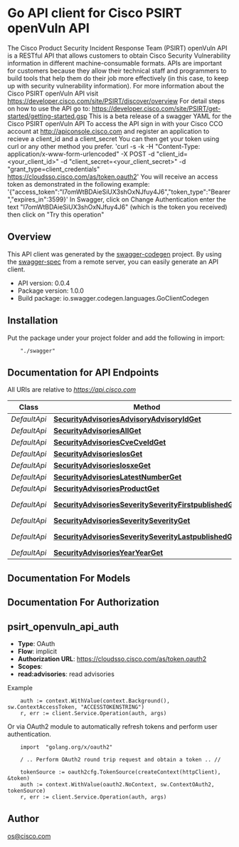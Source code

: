 # Go API client for Cisco PSIRT openVuln API

The Cisco Product Security Incident Response Team (PSIRT) openVuln API is a RESTful API that allows customers to obtain Cisco Security Vulnerability information in different machine-consumable formats. APIs are important for customers because they allow their technical staff and programmers to build tools that help them do their job more effectively (in this case, to keep up with security vulnerability information). For more information about the Cisco PSIRT openVuln API visit https://developer.cisco.com/site/PSIRT/discover/overview  For detail steps on how to use the API go to: https://developer.cisco.com/site/PSIRT/get-started/getting-started.gsp  This is a beta release of a swagger YAML for the Cisco PSIRT openVuln API  To access the API sign in with your Cisco CCO account at http://apiconsole.cisco.com and register an application to recieve a client_id and a client_secret  You can then get your token using curl or any other method you prefer.  'curl -s -k -H \"Content-Type: application/x-www-form-urlencoded\" -X POST -d \"client_id=<your_client_id>\" -d \"client_secret=<your_client_secret>\" -d \"grant_type=client_credentials\" https://cloudsso.cisco.com/as/token.oauth2'  You will receive an access token as demonstrated in the following example:  '{\"access_token\":\"I7omWtBDAieSiUX3shOxNJfuy4J6\",\"token_type\":\"Bearer\",\"expires_in\":3599}'  In Swagger, click on Change Authentication  enter the text \"I7omWtBDAieSiUX3shOxNJfuy4J6\" (which is the token you received)  then click on \"Try this operation\"

## Overview
This API client was generated by the [swagger-codegen](https://github.com/swagger-api/swagger-codegen) project.  By using the [swagger-spec](https://github.com/swagger-api/swagger-spec) from a remote server, you can easily generate an API client.

- API version: 0.0.4
- Package version: 1.0.0
- Build package: io.swagger.codegen.languages.GoClientCodegen

## Installation
Put the package under your project folder and add the following in import:
```
    "./swagger"
```

## Documentation for API Endpoints

All URIs are relative to *https://api.cisco.com*

Class | Method | HTTP request | Description
------------ | ------------- | ------------- | -------------
*DefaultApi* | [**SecurityAdvisoriesAdvisoryAdvisoryIdGet**](docs/DefaultApi.md#securityadvisoriesadvisoryadvisoryidget) | **Get** /security/advisories/advisory/{advisory_id} |
*DefaultApi* | [**SecurityAdvisoriesAllGet**](docs/DefaultApi.md#securityadvisoriesallget) | **Get** /security/advisories/all |
*DefaultApi* | [**SecurityAdvisoriesCveCveIdGet**](docs/DefaultApi.md#securityadvisoriescvecveidget) | **Get** /security/advisories/cve/{cve_id} |
*DefaultApi* | [**SecurityAdvisoriesIosGet**](docs/DefaultApi.md#securityadvisoriesiosget) | **Get** /security/advisories/ios |
*DefaultApi* | [**SecurityAdvisoriesIosxeGet**](docs/DefaultApi.md#securityadvisoriesiosxeget) | **Get** /security/advisories/iosxe |
*DefaultApi* | [**SecurityAdvisoriesLatestNumberGet**](docs/DefaultApi.md#securityadvisorieslatestnumberget) | **Get** /security/advisories/latest/{number} |
*DefaultApi* | [**SecurityAdvisoriesProductGet**](docs/DefaultApi.md#securityadvisoriesproductget) | **Get** /security/advisories/product |
*DefaultApi* | [**SecurityAdvisoriesSeveritySeverityFirstpublishedGet**](docs/DefaultApi.md#securityadvisoriesseverityseverityfirstpublishedget) | **Get** /security/advisories/severity/{severity}/firstpublished |
*DefaultApi* | [**SecurityAdvisoriesSeveritySeverityGet**](docs/DefaultApi.md#securityadvisoriesseverityseverityget) | **Get** /security/advisories/severity/{severity} |
*DefaultApi* | [**SecurityAdvisoriesSeveritySeverityLastpublishedGet**](docs/DefaultApi.md#securityadvisoriesseverityseveritylastpublishedget) | **Get** /security/advisories/severity/{severity}/lastpublished |
*DefaultApi* | [**SecurityAdvisoriesYearYearGet**](docs/DefaultApi.md#securityadvisoriesyearyearget) | **Get** /security/advisories/year/{year} |


## Documentation For Models



## Documentation For Authorization

## psirt_openvuln_api_auth
- **Type**: OAuth
- **Flow**: implicit
- **Authorization URL**: https://cloudsso.cisco.com/as/token.oauth2
- **Scopes**:
 - **read:advisories**: read advisories

Example
```
	auth := context.WithValue(context.Background(), sw.ContextAccessToken, "ACCESSTOKENSTRING")
    r, err := client.Service.Operation(auth, args)
```

Or via OAuth2 module to automatically refresh tokens and perform user authentication.
```
	import 	"golang.org/x/oauth2"

    / .. Perform OAuth2 round trip request and obtain a token .. //

    tokenSource := oauth2cfg.TokenSource(createContext(httpClient), &token)
	auth := context.WithValue(oauth2.NoContext, sw.ContextOAuth2, tokenSource)
    r, err := client.Service.Operation(auth, args)
```

## Author

os@cisco.com
